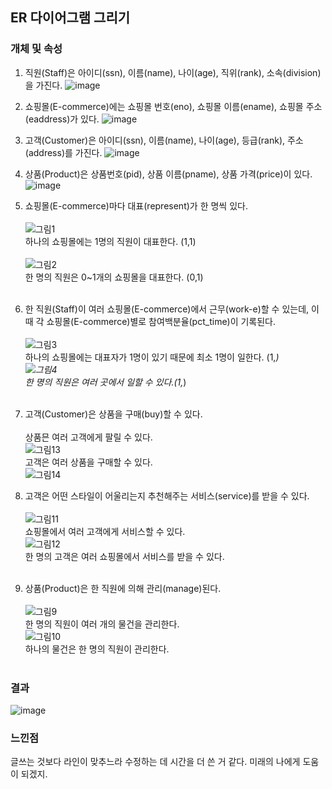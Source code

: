 ## ER 다이어그램 그리기

### 개체 및 속성
1. 직원(Staff)은 아이디(ssn), 이름(name), 나이(age), 직위(rank), 소속(division)을 가진다.
  ![image](https://user-images.githubusercontent.com/64337152/117625452-feac5780-b1b0-11eb-8d4a-dae99bd78b4a.png)
  
2. 쇼핑몰(E-commerce)에는 쇼핑몰 번호(eno), 쇼핑몰 이름(ename), 쇼핑몰 주소(eaddress)가 있다.
  ![image](https://user-images.githubusercontent.com/64337152/117625639-2f8c8c80-b1b1-11eb-85c0-732e5e78a700.png)

3. 고객(Customer)은 아이디(ssn), 이름(name), 나이(age), 등급(rank), 주소(address)를 가진다.
  ![image](https://user-images.githubusercontent.com/64337152/117625687-3c10e500-b1b1-11eb-86e8-6098fecfa277.png)

4. 상품(Product)은 상품번호(pid), 상품 이름(pname), 상품 가격(price)이 있다.<br>
  ![image](https://user-images.githubusercontent.com/64337152/117625742-4a5f0100-b1b1-11eb-8403-e94d824d122a.png)

5. 쇼핑몰(E-commerce)마다 대표(represent)가 한 명씩 있다.<br><br>
  ![그림1](https://user-images.githubusercontent.com/64337152/117642210-ff011e80-b1c1-11eb-83e1-bea15b48460b.png)<br>
  하나의 쇼핑몰에는 1명의 직원이 대표한다. (1,1)<br><br>
  ![그림2](https://user-images.githubusercontent.com/64337152/117642222-01fc0f00-b1c2-11eb-8e5f-fbf6b9f79447.png)<br>
  한 명의 직원은 0~1개의 쇼핑몰을 대표한다. (0,1)<br><br>

6. 한 직원(Staff)이 여러 쇼핑몰(E-commerce)에서 근무(work-e)할 수 있는데, 이때 각 쇼핑몰(E-commerce)별로 참여백분율(pct_time)이 기록된다.<br><br>
  ![그림3](https://user-images.githubusercontent.com/64337152/117642253-07595980-b1c2-11eb-8829-87e4458c9396.png)<br>
  하나의 쇼핑몰에는 대표자가 1명이 있기 때문에 최소 1명이 일한다. (1,*)<br>
  ![그림4](https://user-images.githubusercontent.com/64337152/117642260-09bbb380-b1c2-11eb-9485-1ac5234480b6.png)<br>
  한 명의 직원은 여러 곳에서 일할 수 있다.(1,*)<br><br>

7. 고객(Customer)은 상품을 구매(buy)할 수 있다.<br><br>
   상품믄 여러 고객에게 팔릴 수 있다.<br>
   ![그림13](https://user-images.githubusercontent.com/64337152/117738870-f9deb680-b237-11eb-92bd-a54e08c68940.png)<br>
   고객은 여러 상품을 구매할 수 있다.<br>
   ![그림14](https://user-images.githubusercontent.com/64337152/117738873-fba87a00-b237-11eb-8e45-7f9260d8a815.png)<br>

8. 고객은 어떤 스타일이 어울리는지 추천해주는 서비스(service)를 받을 수 있다.<br><br>
   ![그림11](https://user-images.githubusercontent.com/64337152/117738650-7e7d0500-b237-11eb-9c5d-bd1c5957f829.png)<br>
   쇼핑몰에서 여러 고객에게 서비스할 수 있다.<br>
   ![그림12](https://user-images.githubusercontent.com/64337152/117738661-82108c00-b237-11eb-88bb-3d1c1ade30f5.png)<br>
   한 명의 고객은 여러 쇼핑몰에서 서비스를 받을 수 있다.<br><br>

9. 상품(Product)은 한 직원에 의해 관리(manage)된다.<br><br>
   ![그림9](https://user-images.githubusercontent.com/64337152/117737993-fc401100-b235-11eb-8839-b2a85d425ad6.png)<br>
   한 명의 직원이 여러 개의 물건을 관리한다.<br>
   ![그림10](https://user-images.githubusercontent.com/64337152/117738002-006c2e80-b236-11eb-829c-c99c892648bb.png)<br>
   하나의 물건은 한 명의 직원이 관리한다.<br><br>
   
### 결과
![image](https://user-images.githubusercontent.com/64337152/117738491-1cbc9b00-b237-11eb-952f-b3c0021ab4e9.png)

### 느낀점
글쓰는 것보다 라인이 맞추느라 수정하는 데 시간을 더 쓴 거 같다. 미래의 나에게 도움이 되겠지.
